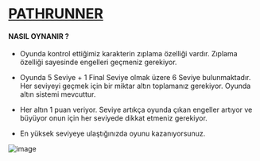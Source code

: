 # <u>PATHRUNNER</u>



#### NASIL OYNANIR ?

* Oyunda  kontrol ettiğimiz karakterin zıplama özelliği vardır. Zıplama özelliği sayesinde engelleri geçmeniz gerekiyor.

* Oyunda  5 Seviye + 1 Final Seviye olmak üzere 6 Seviye bulunmaktadır. Her  seviyeyi geçmek için bir miktar altın toplamanız gerekiyor. Oyunda altın sistemi mevcuttur. 

* Her altın 1 puan veriyor. Seviye artıkça oyunda çıkan engeller artıyor ve büyüyor onun için her seviyede dikkat etmeniz gerekiyor.
*   En yüksek seviyeye ulaştığınızda oyunu kazanıyorsunuz.



![image](https://github.com/MehmetPolat482/Game_Projects/blob/27a31986da6f84c89106df1ea58860a93d5a9a55/UnityWorking_Games/PathRunner/Images/PxLbzK_745fc3726eb274835da24df7e8161abf_00-00-00_00-00-08_1.gif)
